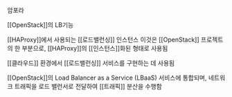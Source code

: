 암포라

[[OpenStack]]의 LB기능

[[HAProxy]]에서 사용되는 [[로드밸런싱]] 인스턴스
이것은 [[OpenStack]] 프로젝트의 한 부분으로, [[HAProxy]]의 [[인스턴스]]화된 형태로 사용됨

[[클라우드]] 환경에서 [[로드밸런싱]] 서비스를 구현하는 데 사용됨

[[OpenStack]]의 Load Balancer as a Service (LBaaS) 서비스에 통합되며, 네트워크 트래픽을 로드 밸런서로 전달하여 [[트래픽]] 분산을 수행함
